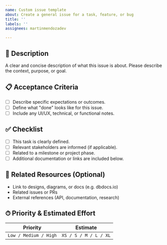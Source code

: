 ```yaml
---
name: Custom issue template
about: Create a general issue for a task, feature, or bug
title: ''
labels: ''
assignees: martinmendozadev

---
```


## 📝 Description

A clear and concise description of what this issue is about. Please describe the context, purpose, or goal.

## 📋 Acceptance Criteria

- [ ] Describe specific expectations or outcomes.
- [ ] Define what "done" looks like for this issue.
- [ ] Include any UI/UX, technical, or functional notes.

## ✅ Checklist

- [ ] This task is clearly defined.
- [ ] Relevant stakeholders are informed (if applicable).
- [ ] Related to a milestone or project phase.
- [ ] Additional documentation or links are included below.

## 🔗 Related Resources (Optional)

- Link to designs, diagrams, or docs (e.g. dbdocs.io)
- Related issues or PRs
- External references (API, documentation, research)

## ⏱ Priority & Estimated Effort

| Priority | Estimate |
|----------|----------|
| `Low / Medium / High` | `XS / S / M / L / XL` |
